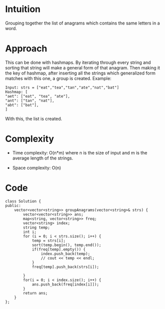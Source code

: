 # Intuition

Grouping together the list of anagrams which contains the same letters in a word.

# Approach

This can be done with hashmaps. By iterating through every string and sorting that string will make a general form of that anagram. Then making it the key of hashmap, after inserting all the strings which generalized form matches with this one, a group is created.
Example:

```
Input: strs = ["eat","tea","tan","ate","nat","bat"]
Hashmap: [
"aet": ["eat", "tea", "ate"],
"ant": ["tan", "nat"],
"abt": ["bat"],
]
```

With this, the list is created.

# Complexity

- Time complexity: O(n\*m) where n is the size of input and m is the average length of the strings.

- Space complexity: O(n)

# Code

```
class Solution {
public:
    vector<vector<string>> groupAnagrams(vector<string>& strs) {
        vector<vector<string>> ans;
        map<string, vector<string>> freq;
        vector<string> index;
        string temp;
        int i;
        for (i = 0; i < strs.size(); i++) {
            temp = strs[i];
            sort(temp.begin(), temp.end());
            if(freq[temp].empty()) {
                index.push_back(temp);
                // cout << temp << endl;
            }
            freq[temp].push_back(strs[i]);

        }
        for(i = 0; i < index.size(); i++) {
            ans.push_back(freq[index[i]]);
        }
        return ans;
    }
};
```
